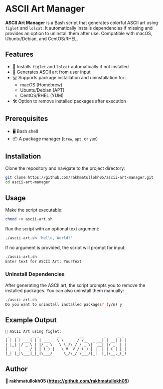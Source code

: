 # ASCII Art Manager

**ASCII Art Manager** is a Bash script that generates colorful ASCII art using `figlet` and `lolcat`. It automatically installs dependencies if missing and provides an option to uninstall them after use. Compatible with macOS, Ubuntu/Debian, and CentOS/RHEL.

## Features

- 📌 Installs `figlet` and `lolcat` automatically if not installed
- 🎨 Generates ASCII art from user input
- 💻 Supports package installation and uninstallation for:
  - macOS (Homebrew)
  - Ubuntu/Debian (APT)
  - CentOS/RHEL (YUM)
- 🛠️ Option to remove installed packages after execution

## Prerequisites

- 🖥️ Bash shell
- 📦 A package manager (`brew`, `apt`, or `yum`)

## Installation

Clone the repository and navigate to the project directory:

```sh
git clone https://github.com/rakhmatullokh05/ascii-art-manager.git
cd ascii-art-manager
```

## Usage

Make the script executable:

```sh
chmod +x ascii-art.sh
```

Run the script with an optional text argument:

```sh
./ascii-art.sh 'Hello, World!'
```

If no argument is provided, the script will prompt for input:

```sh
./ascii-art.sh
Enter text for ASCII Art: YourText
```

### Uninstall Dependencies

After generating the ASCII art, the script prompts you to remove the installed packages. You can also uninstall them manually:

```sh
./ascii-art.sh
Do you want to uninstall installed packages? (y/n) y
```

## Example Output

```
🎨 ASCII Art using figlet:
 _   _      _ _        __        __         _     _ _ 
| | | | ___| | | ___   \ \      / /__  _ __| | __| | |
| |_| |/ _ \ | |/ _ \   \ \ /\ / / _ \| '__| |/ _` | |
|  _  |  __/ | | (_) |   \ V  V / (_) | |  | | (_| |_|
|_| |_|\___|_|_|\___/     \_/\_/ \___/|_|  |_|\__,_(_)
```

## Author

👤 **rakhmatullokh05 (https://github.com/rakhmatullokh05)**
